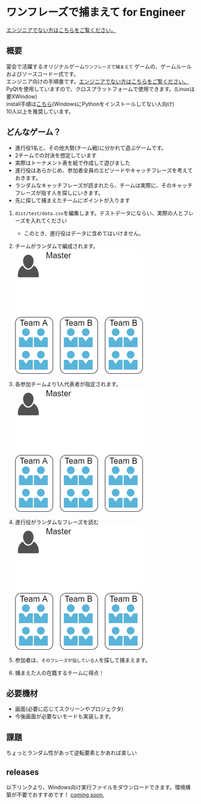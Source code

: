 # ワンフレーズで捕まえて for Engineer

[エンジニアでない方はこちらをご覧ください。](README.md)

## 概要

宴会で活躍するオリジナルゲーム`ワンフレーズで捕まえて` ゲームの、ゲームルールおよびソースコード一式です。  
エンジニア向けの手順書です。[エンジニアでない方はこちらをご覧ください。](README.md)  
PyQtを使用していますので、クロスプラットフォームで使用できます。(Linuxは要XWindow)  
install手順は[こちら](installation.md)(WindowsにPythonをインストールしてない人向け)  
10人以上を推奨しています。  

## どんなゲーム？

* 進行役1名と、その他大勢(チーム戦)に分かれて遊ぶゲームです。  
* 2チームでの対決を想定しています
* 実際はトーナメント表を紙で作成して遊びました
* 進行役はあらかじめ、参加者全員のエピソードやキャッチフレーズを考えておきます。  
* ランダムなキャッチフレーズが読まれたら、チームは実際に、そのキャッチフレーズが指す人を探しにいきます。
* 先に探して捕まえたチームにポイントが入ります


1. `dist/test/data.csv`を編集します。テストデータにならい、実際の人とフレーズを入れてください
    - このとき、進行役はデータに含めてはいけません。

1. チームがランダムで編成されます。
![rye0](imgs/rye0.png)
1. 各参加チームより1人代表者が指定されます。  
![rye0](imgs/rye0.png)
1. 進行役がランダムなフレーズを読む  
![rye0](imgs/rye0.png)

1. 参加者は、`そのフレーズが指している人`を探して捕まえます。

1. 捕まえた人の在籍するチームに得点！

## 必要機材

* 画面(必要に応じてスクリーンやプロジェクタ)
* 今後画面が必要ないモードも実装します。

## 課題

ちょっとランダム性があって逆転要素とかあれば楽しい

## releases

以下リンクより、Windows向け実行ファイルをダウンロードできます。環境構築が不要でおすすめです！
[coming soon.](https://google.com)

